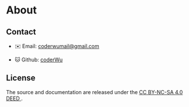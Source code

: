 # About

## Contact

- ✉️ Email: coderwumail@gmail.com

- 🐱 Github: [coderWu](https://github.com/coder-wu)

## License

The source and documentation are released under the [CC BY-NC-SA 4.0 DEED
](https://github.com/coder-wu/blog/blob/main/LICENSE).